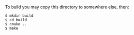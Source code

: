 To build you may copy this directory to somewhere else, then:
```console
$ mkdir build
$ cd build
$ cmake ..
$ make
```